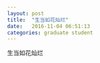 ```yaml
---
layout: post
title:  "生当如花灿烂"
date:   2016-11-04 06:51:13
categories: graduate student
---
```


生当如花灿烂
